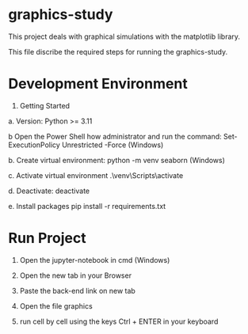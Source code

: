 # graphics-study

This project deals with graphical simulations with the matplotlib library.

This file discribe the required steps for running the graphics-study.

# Development Environment

1. Getting Started

a. Version: Python >= 3.11

b Open the Power Shell how administrator and run the command: Set-ExecutionPolicy Unrestricted -Force (Windows)

b. Create virtual environment: python -m venv seaborn (Windows)

c. Activate virtual environment .\venv\Scripts\activate

d. Deactivate: deactivate

e. Install packages pip install -r requirements.txt

# Run Project

1. Open the jupyter-notebook in cmd (Windows)

2. Open the new tab in your Browser

3. Paste the back-end link on new tab

4. Open the file graphics

5. run cell by cell using the keys Ctrl + ENTER in your keyboard
